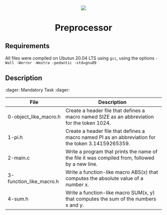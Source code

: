 <h4 align="center">
<div classHeaderSticker>
<img src="https://media.giphy.com/media/CHZCRSsuQAshi/giphy.gif"/>
</div>
<h1 align="center"> Preprocessor </h1>
</h4>

## Requirements
All files were compiled on Ubutun 20.04 LTS using `gcc`, using the options `-Wall -Werror -Wextra -pedantic -std=gnu89`

## Description

:dager: Mandatory Task :dager:

| File                    | Description                                                                                        |
|-------------------------|----------------------------------------------------------------------------------------------------|
| 0-object_like_macro.h   | Create a header file that defines a macro named SIZE as an abbreviation for the token 1024.        |
| 1-pi.h                  | Create a header file that defines a macro named PI as an abbreviation for the token 3.14159265359. |
| 2-main.c                | Write a program that prints the name of the file it was compiled from, followed by a new line.     |
| 3-function_like_macro.h | Write a function-like macro ABS(x) that computes the absolute value of a number x.                 |
| 4-sum.h                 | Write a function-like macro SUM(x, y) that computes the sum of the numbers x and y.                |